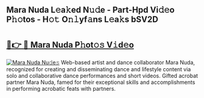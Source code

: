 ## Mara Nuda L𝚎a𝚔ed N𝚞𝚍e - Part-Hpd Vi𝚍𝚎o P𝚑𝚘tos - H𝚘𝚝 O𝚗𝚕yf𝚊ns L𝚎a𝚔s bSV2D

# <h2><a href="http://kfce1q.oniu.top/?m=Mara+Nuda">🔗👉 🔴 Mara Nuda P𝚑ot𝚘𝚜 V𝚒d𝚎o</a></h2>

[![Mara Nuda Nu𝚍e𝚜](https://i.imgur.com/0qMVB7G.gif)](http://kfce1q.oniu.top/?m=Mara+Nuda)
Web-based artist and dance collaborator Mara Nuda, recognized for creating and disseminating dance and lifestyle content via solo and collaborative dance performances and short videos. Gifted acrobat partner Mara Nuda, famed for their exceptional skills and accomplishments in performing acrobatic feats with partners.  

